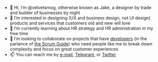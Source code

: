 - 👋 Hi, I’m @velvetsmog, otherwise known as Jake, a designer by trade and builder of businesses by night
- 👀 I’m interested in designing (UX and business design, not UI design) products and services that customers old and new will love
- 🌱 I’m currently learning about HR strategy and HR administration in my free time
- 💞️ I’m looking to collaborate on projects that have [developers](https://scrumguides.org/scrum-guide.html#developers) (in the parlance of [the Scrum Guide](https://scrumguides.org/scrum-guide.html)) who need people like me to break down complexity and focus on great customer experiences
- 📫 You can reach me by [e-mail](elegant.water3970@ponyloaf.com), [Telegram](https://telegram.me/jake_z), or [Twitter](https://twitter.com/jakez)

<!---
velvetsmog/velvetsmog is a ✨ special ✨ repository because its `README.md` (this file) appears on your GitHub profile.
You can click the Preview link to take a look at your changes.
--->
